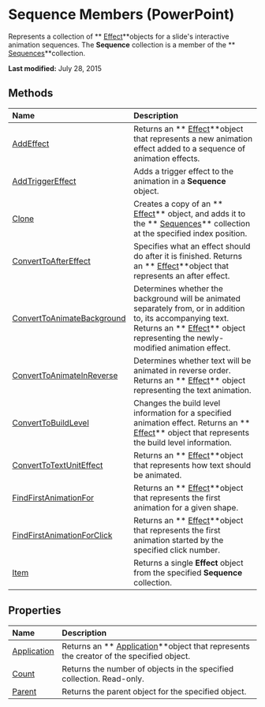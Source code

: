 
# Sequence Members (PowerPoint)
Represents a collection of  ** [Effect](359ac3da-86cd-8003-d691-349d20fd1777.md)**objects for a slide's interactive animation sequences. The  **Sequence** collection is a member of the ** [Sequences](7650703c-9072-6867-6367-4496b067aa8e.md)**collection.

 **Last modified:** July 28, 2015


## Methods



|**Name**|**Description**|
|:-----|:-----|
| [AddEffect](fea5ac1e-83ae-2241-bf3a-8cfdd8354791.md)|Returns an  ** [Effect](359ac3da-86cd-8003-d691-349d20fd1777.md)**object that represents a new animation effect added to a sequence of animation effects.|
| [AddTriggerEffect](65acf575-5b64-e95c-827d-dada8e915666.md)|Adds a trigger effect to the animation in a  **Sequence** object.|
| [Clone](71dde88b-8d65-b08c-ca7b-886959fa870d.md)|Creates a copy of an  ** [Effect](359ac3da-86cd-8003-d691-349d20fd1777.md)** object, and adds it to the ** [Sequences](7650703c-9072-6867-6367-4496b067aa8e.md)** collection at the specified index position.|
| [ConvertToAfterEffect](bbd340a5-d0c4-1db9-259c-ee43c079309a.md)|Specifies what an effect should do after it is finished. Returns an  ** [Effect](359ac3da-86cd-8003-d691-349d20fd1777.md)**object that represents an after effect.|
| [ConvertToAnimateBackground](75fd5a43-f8cf-5ba9-de92-3031eb938eb7.md)|Determines whether the background will be animated separately from, or in addition to, its accompanying text. Returns an  ** [Effect](359ac3da-86cd-8003-d691-349d20fd1777.md)** object representing the newly-modified animation effect.|
| [ConvertToAnimateInReverse](dabea9a8-1ac5-6e2a-1932-7051efb9577d.md)|Determines whether text will be animated in reverse order. Returns an  ** [Effect](359ac3da-86cd-8003-d691-349d20fd1777.md)** object representing the text animation.|
| [ConvertToBuildLevel](ee674e55-dae3-1940-cf44-5520e8e82306.md)|Changes the build level information for a specified animation effect. Returns an  ** [Effect](359ac3da-86cd-8003-d691-349d20fd1777.md)** object that represents the build level information.|
| [ConvertToTextUnitEffect](f6d2dabb-e8c5-99a9-5924-e897cbdc9968.md)|Returns an  ** [Effect](359ac3da-86cd-8003-d691-349d20fd1777.md)**object that represents how text should be animated.|
| [FindFirstAnimationFor](124dda8e-b93a-5d8a-06ba-30529cf5c6a0.md)|Returns an  ** [Effect](359ac3da-86cd-8003-d691-349d20fd1777.md)**object that represents the first animation for a given shape.|
| [FindFirstAnimationForClick](e1fb9fbe-394e-6765-e4ab-6850e540494b.md)|Returns an  ** [Effect](359ac3da-86cd-8003-d691-349d20fd1777.md)**object that represents the first animation started by the specified click number.|
| [Item](f4172fc6-eb50-248f-2b68-a36635015b34.md)|Returns a single  **Effect** object from the specified **Sequence** collection.|

## Properties



|**Name**|**Description**|
|:-----|:-----|
| [Application](af83a8ca-d6b9-8aa2-2468-d43f4650a101.md)|Returns an  ** [Application](978c2b99-4271-b953-4283-73b5f3d96f41.md)**object that represents the creator of the specified object.|
| [Count](b3f02a35-309d-768c-dc76-bd0ef84261cc.md)|Returns the number of objects in the specified collection. Read-only.|
| [Parent](fffc3d75-fd32-c27f-7c9f-b999d35e0ff3.md)|Returns the parent object for the specified object.|

